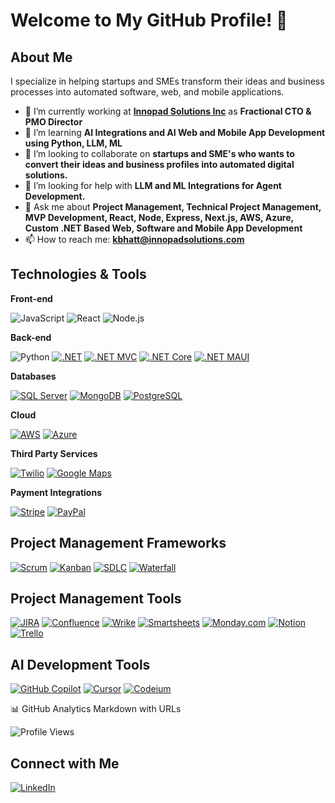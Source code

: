 # Welcome to My GitHub Profile! 👋

## About Me
I specialize in helping startups and SMEs transform their ideas and business processes into automated software, web, and mobile applications. 

- 🔭 I’m currently working at **[Innopad Solutions Inc](https://innopadsolutions.com/)** as **Fractional CTO & PMO Director**
- 🌱 I’m learning **AI Integrations and AI Web and Mobile App Development using Python, LLM, ML**
- 👯 I’m looking to collaborate on **startups and SME's who wants to convert their ideas and business profiles into automated digital solutions.**
- 🤔 I’m looking for help with **LLM and ML Integrations for Agent Development.**
- 💬 Ask me about **Project Management, Technical Project Management, MVP Development, React, Node, Express, Next.js, AWS, Azure, Custom .NET Based Web, Software and Mobile App Development**
- 📫 How to reach me: **kbhatt@innopadsolutions.com**

## Technologies & Tools

**Front-end**

![JavaScript](https://img.shields.io/badge/-JavaScript-F7DF1E?logo=javascript&logoColor=black)
![React](https://img.shields.io/badge/-React-61DAFB?logo=react&logoColor=black)
![Node.js](https://img.shields.io/badge/-Node.js-339933?logo=node.js&logoColor=white)

**Back-end**

![Python](https://img.shields.io/badge/-Python-3776AB?logo=python&logoColor=white)
[![.NET](https://img.shields.io/badge/-DotNet-512BD4?logo=.net&logoColor=white)](https://dotnet.microsoft.com/)
[![.NET MVC](https://img.shields.io/badge/-ASP.NET_MVC-512BD4?logo=.net&logoColor=white)](https://learn.microsoft.com/en-us/aspnet/mvc/overview/)
[![.NET Core](https://img.shields.io/badge/-DotNet_Core-512BD4?logo=.net&logoColor=white)](https://learn.microsoft.com/en-us/dotnet/core/)
[![.NET MAUI](https://img.shields.io/badge/-DotNet_MAUI-512BD4?logo=.net&logoColor=white)](https://learn.microsoft.com/en-us/dotnet/maui/)

**Databases**

[![SQL Server](https://img.shields.io/badge/-SQL_Server-CC2927?logo=microsoftsqlserver&logoColor=white)](https://www.microsoft.com/en-us/sql-server)
[![MongoDB](https://img.shields.io/badge/-MongoDB-47A248?logo=mongodb&logoColor=white)](https://www.mongodb.com/)
[![PostgreSQL](https://img.shields.io/badge/-PostgreSQL-4169E1?logo=postgresql&logoColor=white)](https://www.postgresql.org/)

**Cloud**

[![AWS](https://img.shields.io/badge/-AWS-232F3E?logo=amazonaws&logoColor=white)](https://aws.amazon.com/)
[![Azure](https://img.shields.io/badge/-Azure-0078D4?logo=microsoftazure&logoColor=white)](https://azure.microsoft.com/)

**Third Party Services**

[![Twilio](https://img.shields.io/badge/-Twilio-F22F46?logo=twilio&logoColor=white)](https://www.twilio.com/)
[![Google Maps](https://img.shields.io/badge/-Google_Maps-4285F4?logo=googlemaps&logoColor=white)](https://developers.google.com/maps)

**Payment Integrations**

[![Stripe](https://img.shields.io/badge/-Stripe-008CDD?logo=stripe&logoColor=white)](https://stripe.com/)
[![PayPal](https://img.shields.io/badge/-PayPal-003087?logo=paypal&logoColor=white)](https://developer.paypal.com/)

## Project Management Frameworks

[![Scrum](https://img.shields.io/badge/-Scrum-00BFFF?logo=scrumalliance&logoColor=white)](https://www.scrum.org/)
[![Kanban](https://img.shields.io/badge/-Kanban-008000?logo=kanban&logoColor=white)](https://kanbanize.com/kanban-resources/getting-started/what-is-kanban)
[![SDLC](https://img.shields.io/badge/-SDLC-FF4500?logo=developerboard&logoColor=white)](https://en.wikipedia.org/wiki/Systems_development_life_cycle)
[![Waterfall](https://img.shields.io/badge/-Waterfall-1E90FF?logo=waterfall&logoColor=white)](https://www.productplan.com/glossary/waterfall-methodology/)

## Project Management Tools

[![JIRA](https://img.shields.io/badge/-JIRA-0052CC?logo=jira&logoColor=white)](https://www.atlassian.com/software/jira)
[![Confluence](https://img.shields.io/badge/-Confluence-172B4D?logo=confluence&logoColor=white)](https://www.atlassian.com/software/confluence)
[![Wrike](https://img.shields.io/badge/-Wrike-08CC82?logo=wrike&logoColor=white)](https://www.wrike.com/)
[![Smartsheets](https://img.shields.io/badge/-Smartsheets-0273CF?logo=smartsheet&logoColor=white)](https://www.smartsheet.com/)
[![Monday.com](https://img.shields.io/badge/-Monday.com-FF3E00?logo=monday&logoColor=white)](https://monday.com/)
[![Notion](https://img.shields.io/badge/-Notion-000000?logo=notion&logoColor=white)](https://www.notion.so/)
[![Trello](https://img.shields.io/badge/-Trello-0079BF?logo=trello&logoColor=white)](https://trello.com/)

## AI Development Tools

[![GitHub Copilot](https://img.shields.io/badge/-GitHub%20Copilot-000000?logo=github&logoColor=white)](https://github.com/features/copilot)
[![Cursor](https://img.shields.io/badge/-Cursor-0088CC?logo=cursor&logoColor=white)](https://www.cursor.so/)
[![Codeium](https://img.shields.io/badge/-Codeium-FFD700?logo=codeium&logoColor=black)](https://www.codeium.com/)

📊 GitHub Analytics Markdown with URLs

![Profile Views](https://komarev.com/ghpvc/?username=kandarp-innopad&color=brightgreen)

## Connect with Me
[![LinkedIn](https://img.shields.io/badge/-LinkedIn-0077B5?logo=linkedin&logoColor=white)](https://www.linkedin.com/in/kandarpbhatt786/)

